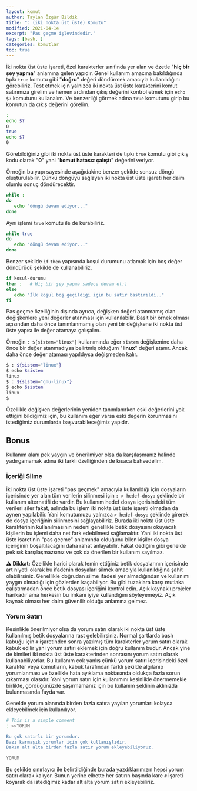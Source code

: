```yaml
---
layout: komut
author: Taylan Özgür Bildik
title: ": (iki nokta üst üste) Komutu"
modified: 2021-04-14
excerpt: "Pas geçme işlevindedir."
tags: [bash, ]
categories: komutlar 
toc: true
---
```



İki nokta üst üste işareti, özel karakterler sınıfında yer alan ve özetle "**hiç bir şey yapma**" anlamına gelen yapıdır. Genel kullanım amacına bakıldığında tıpkı `true` komutu gibi "**doğru**" değeri döndürmek amacıyla kullanıldığını görebiliriz. Test etmek için yalnızca iki nokta üst üste karakterini komut satırımıza girelim ve hemen ardından çıkış değerini kontrol etmek için `echo $?` komutunu kullanalım. Ve benzerliği görmek adına `true` komutunu girip bu komutun da çıkış değerini görelim.

```bash
:
echo $?
0
true
echo $?
0
```

Görebildiğiniz gibi iki nokta üst üste karakteri de tıpkı `true` komutu gibi çıkış kodu olarak "**0**" yani "**komut hatasız çalıştı**" değerini veriyor.

Örneğin bu yapı sayesinde aşağıdakine benzer şekilde sonsuz döngü oluşturulabilir. Çünkü döngüyü sağlayan iki nokta üst üste işareti her daim olumlu sonuç döndürecektir.

```bash
while :
do
   echo "döngü devam ediyor..."
done
```

Aynı işlemi `true` komutu ile de kurabiliriz.

```bash
while true
do
   echo "döngü devam ediyor..."
done
```

Benzer şekilde `if`  `then` yapısında koşul durumunu atlamak için boş değer döndürücü şekilde de kullanabiliriz.

```bash
if kosul-durumu
then :   # Hiç bir şey yapma sadece devam et:)
else     
   echo "İlk koşul boş geçildiği için bu satır bastırıldı.."
fi
```

Pas geçme özelliğinin dışında ayrıca, değişken değeri atanmamış olan değişkenlere yeni değerler atanması için kullanılabilir. Basit bir örnek olması açısından daha önce tanımlanmamış olan yeni bir değişkene iki nokta üst üste yapısı ile değer atamaya çalışalım. 

Örneğin `: ${sistem="linux"}` kullanımında eğer `sistem` değişkenine daha önce bir değer atanmadıysa belirtmiş olduğum "**linux**" değeri atanır. Ancak daha önce değer ataması yapıldıysa değişmeden kalır. 

```bash
$ : ${sistem="linux"}
$ echo $sistem
linux
$ : ${sistem="gnu-linux"}
$ echo $sistem
linux
$ 
```

Özellikle değişken değerlerinin yeniden tanımlanırken eski değerlerini yok ettiğini bildiğimiz için, bu kullanım eğer varsa eski değerin korunmasını istediğimiz durumlarda başvurabileceğimiz yapıdır.

## Bonus

Kullanım alanı pek yaygın ve önerilmiyor olsa da karşılaşmanız halinde yadırgamamak adına iki farklı özelliğinden de kısaca bahsedelim. 

### İçeriği Silme

İki nokta üst üste işareti "pas geçmek" amacıyla kullanıldığı için dosyaların içerisinde yer alan tüm verilerin silinmesi için `: > hedef-dosya` şeklinde bir kullanım alternatifi de vardır. Bu kullanım hedef dosya içerisindeki tüm verileri siler fakat, aslında bu işlem iki nokta üst üste işareti olmadan da aynen yapılabilir. Yani komutumuzu yalnızca `> hedef-dosya` şeklinde girerek de dosya içeriğinin silinmesini sağlayabiliriz. Burada iki nokta üst üste karakterinin kullanılmasının nedeni genellikle betik dosyasını okuyacak kişilerin bu işlemi daha net fark edebilmesi sağlamaktır. Yani iki nokta üst üste işaretinin "pas geçme" anlamında olduğunu bilen kişiler dosya içeriğinin boşaltılacağını daha rahat anlayabilir. Fakat dediğim gibi genelde pek sık karşılaşmazsınız ve çok da önerilen bir kullanım sayılmaz.

<p class="sari"><strong>⚠️ Dikkat:</strong> Özellikle harici olarak temin ettiğiniz betik dosyalarının içerisinde art niyetli olarak bu ifadenin dosyaları silmek amacıyla kullanıldığına şahit olabilirsiniz. Genellikle doğrudan silme ifadesi yer almadığından ve kullanımı yaygın olmadığı için gözlerden kaçabiliyor. Bu gibi tuzaklara karşı mutlaka çalıştırmadan önce betik dosyası içeriğini kontrol edin. Açık kaynaklı projeler harikadır ama herkesin bu imkanı iyiye kullandığını söyleyemeyiz. Açık kaynak olması her daim güvenilir olduğu anlamına gelmez.</p>

### Yorum Satırı

Kesinlikle önerilmiyor olsa da yorum satırı olarak iki nokta üst üste kullanılmış betik dosyalarına rast gelebilirsiniz. Normal şartlarda bash kabuğu için `#` işaretinden sonra yazılmış tüm karakterler yorum satırı olarak kabuk edilir yani yorum satırı eklemek için doğru kullanım budur. Ancak yine de kimileri iki nokta üst üste karakterinden sonrasını yorum satırı olarak kullanabiliyorlar. Bu kullanım çok yanlış çünkü yorum satırı içerisindeki özel karakter veya komutların, kabuk tarafından farklı şekilde algılanıp yorumlanması ve özellikle hata ayıklama noktasında oldukça fazla sorun çıkarması olasıdır. Yani yorum satırı için kullanımını kesinlikle önermemekle birlikte, gördüğünüzde şaşırmamanız için bu kullanım şeklinin aklınızda bulunmasında fayda var.

Genelde yorum alanında birden fazla satıra yayılan yorumları kolayca ekleyebilmek için kullanılıyor.

```bash
# This is a simple comment
: <<YORUM

Bu çok satırlı bir yorumdur. 
Bazı karmaşık yorumlar için çok kullanışlıdır.
Bakın alt alta birden fazla satır yorum ekleyebiliyoruz.

YORUM
```

Bu şekilde sınırlayıcı ile belirtildiğinde burada yazdıklarımızın hepsi yorum satırı olarak kalıyor. Bunun yerine elbette her satırın başında kare `#` işareti koyarak da istediğimiz kadar alt alta yorum satırı ekleyebiliriz.